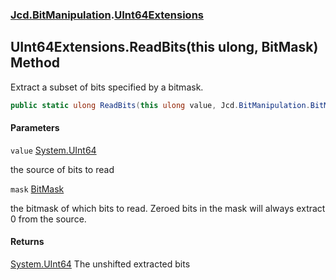 ### [Jcd.BitManipulation](Jcd.BitManipulation.md 'Jcd.BitManipulation').[UInt64Extensions](Jcd.BitManipulation.UInt64Extensions.md 'Jcd.BitManipulation.UInt64Extensions')

## UInt64Extensions.ReadBits(this ulong, BitMask) Method

Extract a subset of bits specified by a bitmask.

```csharp
public static ulong ReadBits(this ulong value, Jcd.BitManipulation.BitMask mask);
```

#### Parameters

<a name='Jcd.BitManipulation.UInt64Extensions.ReadBits(thisulong,Jcd.BitManipulation.BitMask).value'></a>

`value` [System.UInt64](https://docs.microsoft.com/en-us/dotnet/api/System.UInt64 'System.UInt64')

the source of bits to read

<a name='Jcd.BitManipulation.UInt64Extensions.ReadBits(thisulong,Jcd.BitManipulation.BitMask).mask'></a>

`mask` [BitMask](Jcd.BitManipulation.BitMask.md 'Jcd.BitManipulation.BitMask')

the bitmask of which bits to read.
Zeroed bits in the mask will always extract 0 from the source.

#### Returns

[System.UInt64](https://docs.microsoft.com/en-us/dotnet/api/System.UInt64 'System.UInt64')
The unshifted extracted bits